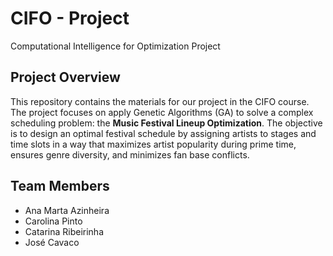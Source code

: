 # CIFO - Project
Computational Intelligence for Optimization Project

## Project Overview
This repository contains the materials for our project in the CIFO course. The project focuses on apply Genetic Algorithms (GA) to solve a complex scheduling problem: the **Music Festival Lineup Optimization**. The objective is to design an optimal festival schedule by assigning artists to stages and time slots in a way that maximizes artist popularity during prime time, ensures genre diversity, and minimizes fan base conflicts.
 
## Team Members
- Ana Marta Azinheira
- Carolina Pinto
- Catarina Ribeirinha
- José Cavaco
